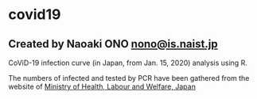 # covid19
## Created by Naoaki ONO nono@is.naist.jp

CoViD-19 infection curve (in Japan, from Jan. 15, 2020) analysis using R.

The numbers of infected and tested by PCR have been gathered from the website of [Ministry of Health, Labour and Welfare, Japan](https://www.mhlw.go.jp/stf/houdou/index.html)

